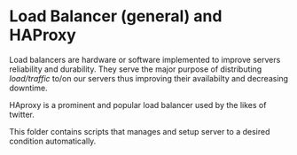 # Load Balancer (general) and HAProxy

Load balancers are hardware or software implemented to improve servers reliability and durability. They serve the major purpose of distributing *load/traffic* to/on our servers thus improving their availabilty and decreasing downtime.

HAproxy is a prominent and popular load balancer used by the likes of twitter.

This folder contains scripts that manages and setup server to a desired condition automatically.
